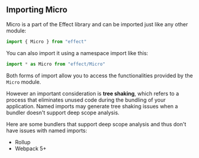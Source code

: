 ## Importing Micro

Micro is a part of the Effect library and can be imported just like any other module:

```ts showLineNumbers=false
import { Micro } from "effect"
```

You can also import it using a namespace import like this:

```ts showLineNumbers=false
import * as Micro from "effect/Micro"
```

Both forms of import allow you to access the functionalities provided by the `Micro` module.

However an important consideration is **tree shaking**, which refers to a process that eliminates unused code during the bundling of your application.
Named imports may generate tree shaking issues when a bundler doesn't support deep scope analysis.

Here are some bundlers that support deep scope analysis and thus don't have issues with named imports:

- Rollup
- Webpack 5+
